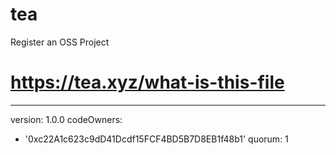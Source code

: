 # tea
Register an OSS Project
# https://tea.xyz/what-is-this-file
---
version: 1.0.0
codeOwners:
  - '0xc22A1c623c9dD41Dcdf15FCF4BD5B7D8EB1f48b1'
quorum: 1
